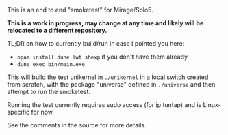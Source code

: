 This is an end to end "smoketest" for Mirage/Solo5.

**This is a work in progress, may change at any time and likely will be relocated to a different repository.**

TL;DR on how to currently build/run in case I pointed you here:

- `opam install dune lwt shexp` if you don't have them already
- `dune exec bin/main.exe`

This will build the test unikernel in `./unikernel` in a local switch created from scratch, with the package "universe" defined in `./universe` and then attempt to run the smoketest. 

Running the test currently requires sudo access (for ip tuntap) and is Linux-specific for now.

See the comments in the source for more details.
